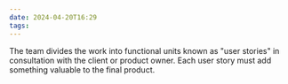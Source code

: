 ```yaml
---
date: 2024-04-20T16:29
tags: 
---
```

The team divides the work into functional units known as "user stories" in consultation with the client or product owner. Each user story must add something valuable to the final product.
